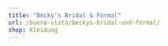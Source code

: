 ```yaml
---
title: "Becky's Bridal & Formal"
url: /buena-vista/beckys-bridal-und-formal/
shop: Kleidung
---
```

